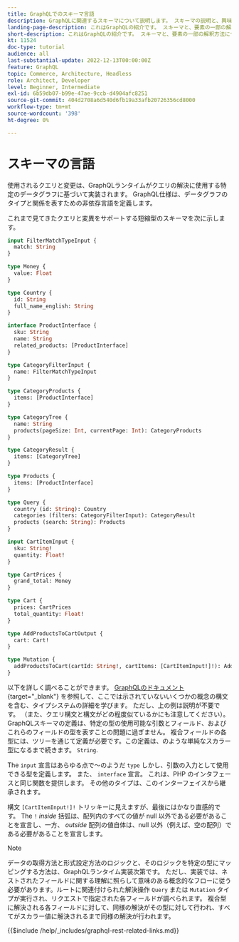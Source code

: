 ```yaml
---
title: GraphQLでのスキーマ言語
description: GraphQLに関連するスキーマについて説明します。 スキーマの説明と、興味深いパターンおよびスキーマの読み方を読みます。
landing-page-description: これはGraphQLの紹介です。 スキーマと、要素の一部の解釈方法について
short-description: これはGraphQLの紹介です。 スキーマと、要素の一部の解釈方法について
kt: 11524
doc-type: tutorial
audience: all
last-substantial-update: 2022-12-13T00:00:00Z
feature: GraphQL
topic: Commerce, Architecture, Headless
role: Architect, Developer
level: Beginner, Intermediate
exl-id: 6b59db07-b99e-47ae-9ccb-d4904afc8251
source-git-commit: 404d2708a6d540d6fb19a33afb20726356cd8000
workflow-type: tm+mt
source-wordcount: '398'
ht-degree: 0%

---
```


# スキーマの言語

使用されるクエリと変更は、GraphQLランタイムがクエリの解決に使用する特定のデータグラフに基づいて実装されます。 GraphQL仕様は、データグラフのタイプと関係を表すための非依存言語を定義します。

これまで見てきたクエリと変異をサポートする短縮型のスキーマを次に示します。

```graphql
input FilterMatchTypeInput {
  match: String
}

type Money {
  value: Float
}

type Country {
  id: String
  full_name_english: String
}

interface ProductInterface {
  sku: String
  name: String
  related_products: [ProductInterface]
}

type CategoryFilterInput {
  name: FilterMatchTypeInput
}

type CategoryProducts {
  items: [ProductInterface]
}

type CategoryTree {
  name: String
  products(pageSize: Int, currentPage: Int): CategoryProducts
}

type CategoryResult {
  items: [CategoryTree]
}

type Products {
  items: [ProductInterface]
}

type Query {
  country (id: String): Country
  categories (filters: CategoryFilterInput): CategoryResult
  products (search: String): Products
}

input CartItemInput {
  sku: String!
  quantity: Float!
}

type CartPrices {
  grand_total: Money
}

type Cart {
  prices: CartPrices
  total_quantity: Float!
}

type AddProductsToCartOutput {
  cart: Cart!
}

type Mutation {
  addProductsToCart(cartId: String!, cartItems: [CartItemInput!]!): AddProductsToCartOutput
}
```

以下を詳しく調べることができます。 [GraphQLのドキュメント](https://graphql.org/learn/schema/){target="_blank"} を参照して、ここでは示されていないいくつかの概念の構文を含む、タイプシステムの詳細を学びます。 ただし、上の例は説明が不要です。 （また、クエリ構文と構文がどの程度似ているかにも注意してください）。 GraphQLスキーマの定義は、特定の型の使用可能な引数とフィールド、およびこれらのフィールドの型を表すことの問題に過ぎません。 複合フィールドの各型には、ツリーを通じて定義が必要です。この定義は、のような単純なスカラー型になるまで続きます。 `String`.

The `input` 宣言はあらゆる点で～のようだ `type` しかし、引数の入力として使用できる型を定義します。 また、 `interface` 宣言。 これは、PHP のインタフェースと同じ関数を提供します。 その他のタイプは、このインターフェイスから継承されます。

構文 `[CartItemInput!]!` トリッキーに見えますが、最後にはかなり直感的です。 The `!` _inside_ 括弧は、配列内のすべての値が null 以外である必要があることを宣言し、一方、 _outside_ 配列の値自体は、null 以外（例えば、空の配列）である必要があることを宣言します。

>[!NOTE]
>
>データの取得方法と形式設定方法のロジックと、そのロジックを特定の型にマッピングする方法は、GraphQLランタイム実装次第です。 ただし、実装では、ネストされたフィールドに関する理解に照らして意味のある概念的なフローに従う必要があります。ルートに関連付けられた解決操作 `Query` または `Mutation` タイプが実行され、リクエストで指定された各フィールドが調べられます。 複合型に解決される各フィールドに対して、同様の解決がその型に対して行われ、すべてがスカラー値に解決されるまで同様の解決が行われます。

{{$include /help/_includes/graphql-rest-related-links.md}}
